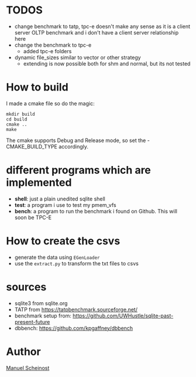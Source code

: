 # TODOS
- change benchmark to tatp, tpc-e doesn't make any sense as it is a client server OLTP benchmark and i don't have a client server relationship here
- change the benchmark to tpc-e
    - added tpc-e folders 
- dynamic file_sizes similar to vector or other strategy
    - extending is now possible both for shm and normal, but its not tested

# How to build
I made a cmake file so do the magic:
```
mkdir build
cd build
cmake ..
make
```
The cmake supports Debug and Release mode, so set the -CMAKE_BUILD_TYPE accordingly.

# different programs which are implemented
- __shell__: just a plain unedited sqlite shell
- __test__: a program i use to test my pmem_vfs
- __bench__: a program to run the benchmark i found on Github. This will soon be TPC-E

# How to create the csvs
- generate the data using `EGenLoader`
- use the `extract.py` to transform the txt files to csvs

# sources
- sqlite3 from sqlite.org
- TATP from https://tatpbenchmark.sourceforge.net/
- benchmark setup from: https://github.com/UWHustle/sqlite-past-present-future
- dbbench: https://github.com/kpgaffney/dbbench


Author
=============
[Manuel Scheinost](https://github.com/M-Scheinost)
